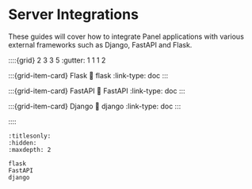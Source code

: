 # Server Integrations

These guides will cover how to integrate Panel applications with various external frameworks such as Django, FastAPI and Flask.

::::{grid} 2 3 3 5
:gutter: 1 1 1 2

:::{grid-item-card} Flask
:link: flask
:link-type: doc
:::

:::{grid-item-card} FastAPI
:link: FastAPI
:link-type: doc
:::

:::{grid-item-card} Django
:link: django
:link-type: doc
:::

::::

```{toctree}
:titlesonly:
:hidden:
:maxdepth: 2

flask
FastAPI
django
```
